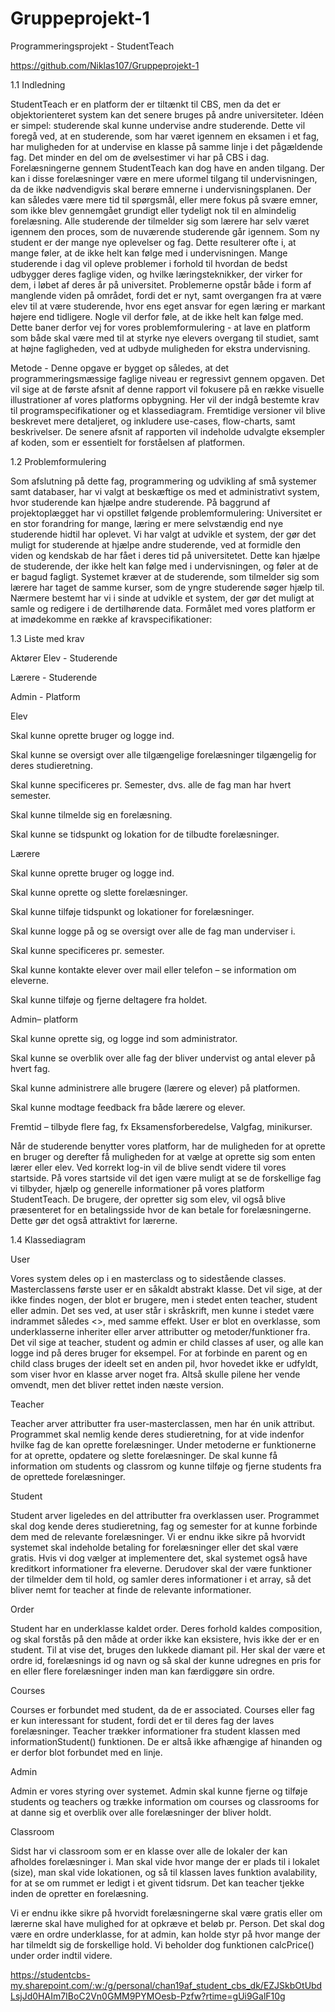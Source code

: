 # Gruppeprojekt-1

Programmeringsprojekt - StudentTeach

https://github.com/Niklas107/Gruppeprojekt-1 
 
1.1 Indledning  

StudentTeach er en platform der er tiltænkt til CBS, men da det er objektorienteret system kan det senere bruges på andre universiteter. Idéen er simpel: studerende skal kunne undervise andre studerende. Dette vil foregå ved, at en studerende, som har været igennem en eksamen i et fag, har muligheden for at undervise en klasse på samme linje i det pågældende fag. Det minder en del om de øvelsestimer vi har på CBS i dag. Forelæsningerne gennem StudentTeach kan dog have en anden tilgang. Der kan i disse forelæsninger være en mere uformel tilgang til undervisningen, da de ikke nødvendigvis skal berøre emnerne i undervisningsplanen. Der kan således være mere tid til spørgsmål, eller mere fokus på svære emner, som ikke blev gennemgået grundigt eller tydeligt nok til en almindelig forelæsning. Alle studerende der tilmelder sig som lærere har selv været igennem den proces, som de nuværende studerende går igennem. Som ny student er der mange nye oplevelser og fag. Dette resulterer ofte i, at mange føler, at de ikke helt kan følge med i undervisningen. Mange studerende i dag vil opleve problemer i forhold til hvordan de bedst udbygger deres faglige viden, og hvilke læringsteknikker, der virker for dem, i løbet af deres år på universitet. Problemerne opstår både i form af manglende viden på området, fordi det er nyt, samt overgangen fra at være elev til at være studerende, hvor ens eget ansvar for egen læring er markant højere end tidligere. Nogle vil derfor føle, at de ikke helt kan følge med. Dette baner derfor vej for vores problemformulering - at lave en platform som både skal være med til at styrke nye elevers overgang til studiet, samt at højne fagligheden, ved at udbyde muligheden for ekstra undervisning.  

Metode - Denne opgave er bygget op således, at det programmeringsmæssige faglige niveau er regressivt gennem opgaven. Det vil sige at de første afsnit af denne rapport vil fokusere på en række visuelle illustrationer af vores platforms opbygning. Her vil der indgå bestemte krav til programspecifikationer og et klassediagram. Fremtidige versioner vil blive beskrevet mere detaljeret, og inkludere use-cases, flow-charts, samt beskrivelser. De senere afsnit af rapporten vil indeholde udvalgte eksempler af koden, som er essentielt for forståelsen af platformen.  

1.2 Problemformulering  

Som afslutning på dette fag, programmering og udvikling af små systemer samt databaser, har vi valgt at beskæftige os med et administrativt system, hvor studerende kan hjælpe andre studerende. På baggrund af projektoplægget har vi opstillet følgende problemformulering: Universitet er en stor forandring for mange, læring er mere selvstændig end nye studerende hidtil har oplevet. Vi har valgt at udvikle et system, der gør det muligt for studerende at hjælpe andre studerende, ved at formidle den viden og kendskab de har fået i deres tid på universitetet. Dette kan hjælpe de studerende, der ikke helt kan følge med i undervisningen, og føler at de er bagud fagligt. Systemet kræver at de studerende, som tilmelder sig som lærere har taget de samme kurser, som de yngre studerende søger hjælp til. Nærmere bestemt har vi i sinde at udvikle et system, der gør det muligt at samle og redigere i de dertilhørende data. Formålet med vores platform er at imødekomme en række af kravspecifikationer:  

1.3 Liste med krav  

Aktører 
Elev - Studerende 

Lærere - Studerende 

Admin - Platform 

Elev 

Skal kunne oprette bruger og logge ind.  

Skal kunne se oversigt over alle tilgængelige forelæsninger tilgængelig for deres studieretning.  

Skal kunne specificeres pr. Semester, dvs. alle de fag man har hvert semester. 

Skal kunne tilmelde sig en forelæsning.  

Skal kunne se tidspunkt og lokation for de tilbudte forelæsninger.  

Lærere 

Skal kunne oprette bruger og logge ind. 

Skal kunne oprette og slette forelæsninger.   

Skal kunne tilføje tidspunkt og lokationer for forelæsninger. 

Skal kunne logge på og se oversigt over alle de fag man underviser i. 

Skal kunne specificeres pr. semester.  

Skal kunne kontakte elever over mail eller telefon – se information om eleverne.  

Skal kunne tilføje og fjerne deltagere fra holdet. 

Admin– platform  

Skal kunne oprette sig, og logge ind som administrator. 

Skal kunne se overblik over alle fag der bliver undervist og antal elever på hvert fag.  

Skal kunne administrere alle brugere (lærere og elever) på platformen. 

Skal kunne modtage feedback fra både lærere og elever.  

Fremtid – tilbyde flere fag, fx Eksamensforberedelse, Valgfag, minikurser.  

Når de studerende benytter vores platform, har de muligheden for at oprette en bruger og derefter få muligheden for at vælge at oprette sig som enten lærer eller elev. Ved korrekt log-in vil de blive sendt videre til vores startside. På vores startside vil det igen være muligt at se de forskellige fag vi tilbyder, hjælp og generelle informationer på vores platform StudentTeach. De brugere, der opretter sig som elev, vil også blive præsenteret for en betalingsside hvor de kan betale for forelæsningerne. Dette gør det også attraktivt for lærerne.  

1.4  Klassediagram  

 

User 

Vores system deles op i en masterclass og to sidestående classes. Masterclassens første user er en såkaldt abstrakt klasse. Det vil sige, at der ikke findes nogen, der blot er brugere, men i stedet enten teacher, student eller admin. Det ses ved, at user står i skråskrift, men kunne i stedet være indrammet således <<User>>, med samme effekt. User er blot en overklasse, som underklasserne inheriter eller arver attributter og metoder/funktioner fra. Det vil sige at teacher, student og admin er child classes af user, og alle kan logge ind på deres bruger for eksempel. For at forbinde en parent og en child class bruges der ideelt set en anden pil, hvor hovedet ikke er udfyldt, som viser hvor en klasse arver noget fra. Altså skulle pilene her vende omvendt, men det bliver rettet inden næste version. 

Teacher  

Teacher arver attributter fra user-masterclassen, men har én unik attribut. Programmet skal nemlig kende deres studieretning, for at vide indenfor hvilke fag de kan oprette forelæsninger. Under metoderne er funktionerne for at oprette, opdatere og slette forelæsninger. De skal kunne få information om students og classrom og kunne tilføje og fjerne students fra de oprettede forelæsninger. 

Student  

Student arver ligeledes en del attributter fra overklassen user. Programmet skal dog kende deres studieretning, fag og semester for at kunne forbinde dem med de relevante forelæsninger. Vi er endnu ikke sikre på hvorvidt systemet skal indeholde betaling for forelæsninger eller det skal være gratis. Hvis vi dog vælger at implementere det, skal systemet også have kreditkort informationer fra eleverne. Derudover skal der være funktioner der tilmelder dem til hold, og samler deres informationer i et array, så det bliver nemt for teacher at finde de relevante informationer.  

Order  

Student har en underklasse kaldet order. Deres forhold kaldes composition, og skal forstås på den måde at order ikke kan eksistere, hvis ikke der er en student. Til at vise det, bruges den lukkede diamant pil. Her skal der være et ordre id, forelæsnings id og navn og så skal der kunne udregnes en pris for en eller flere forelæsninger inden man kan færdiggøre sin ordre. 

Courses 

Courses er forbundet med student, da de er associated. Courses eller fag er kun interessant for student, fordi det er til deres fag der laves forelæsninger. Teacher trækker informationer fra student klassen med informationStudent() funktionen. De er altså ikke afhængige af hinanden og er derfor blot forbundet med en linje. 

Admin  

Admin er vores styring over systemet. Admin skal kunne fjerne og tilføje students og teachers og trække information om courses og classrooms for at danne sig et overblik over alle forelæsninger der bliver holdt. 

Classroom  

Sidst har vi classroom som er en klasse over alle de lokaler der kan afholdes forelæsninger i. Man skal vide hvor mange der er plads til i lokalet (size), man skal vide lokationen, og så til klassen laves funktion avalability, for at se om rummet er ledigt i et givent tidsrum. Det kan teacher tjekke inden de opretter en forelæsning. 

Vi er endnu ikke sikre på hvorvidt forelæsningerne skal være gratis eller om lærerne skal have mulighed for at opkræve et beløb pr. Person. Det skal dog være en ordre underklasse, for at admin, kan holde styr på hvor mange der har tilmeldt sig de forskellige hold. Vi beholder dog funktionen calcPrice() under order indtil videre. 

 
https://studentcbs-my.sharepoint.com/:w:/g/personal/chan19af_student_cbs_dk/EZJSkbOtUbdLsjJd0HAIm7IBoC2Vn0GMM9PYMOesb-Pzfw?rtime=gUi9GalF10g

